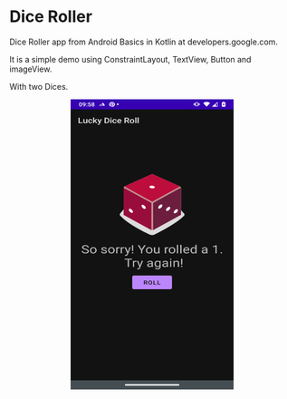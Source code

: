 # Dice Roller

Dice Roller app from Android Basics in Kotlin at developers.google.com.

It is a simple demo using ConstraintLayout, TextView, Button and imageView.

With two Dices.

<center><img src="screenshot-Dice-Roller-app.png" height=512 width=288 /></center>
